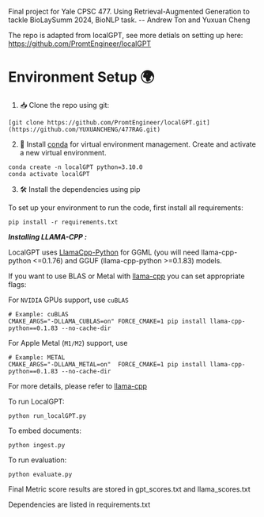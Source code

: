 Final project for Yale CPSC 477. Using Retrieval-Augmented Generation to tackle BioLaySumm 2024, BioNLP task.
-- Andrew Ton and Yuxuan Cheng

The repo is adapted from localGPT, see more detials on setting up here: https://github.com/PromtEngineer/localGPT

# Environment Setup 🌍

1. 📥 Clone the repo using git:

```shell
[git clone https://github.com/PromtEngineer/localGPT.git](https://github.com/YUXUANCHENG/477RAG.git)
```

2. 🐍 Install [conda](https://www.anaconda.com/download) for virtual environment management. Create and activate a new virtual environment.

```shell
conda create -n localGPT python=3.10.0
conda activate localGPT
```

3. 🛠️ Install the dependencies using pip

To set up your environment to run the code, first install all requirements:

```shell
pip install -r requirements.txt
```

***Installing LLAMA-CPP :***

LocalGPT uses [LlamaCpp-Python](https://github.com/abetlen/llama-cpp-python) for GGML (you will need llama-cpp-python <=0.1.76) and GGUF (llama-cpp-python >=0.1.83) models.


If you want to use BLAS or Metal with [llama-cpp](https://github.com/abetlen/llama-cpp-python#installation-with-openblas--cublas--clblast--metal) you can set appropriate flags:

For `NVIDIA` GPUs support, use `cuBLAS`

```shell
# Example: cuBLAS
CMAKE_ARGS="-DLLAMA_CUBLAS=on" FORCE_CMAKE=1 pip install llama-cpp-python==0.1.83 --no-cache-dir
```

For Apple Metal (`M1/M2`) support, use

```shell
# Example: METAL
CMAKE_ARGS="-DLLAMA_METAL=on"  FORCE_CMAKE=1 pip install llama-cpp-python==0.1.83 --no-cache-dir
```
For more details, please refer to [llama-cpp](https://github.com/abetlen/llama-cpp-python#installation-with-openblas--cublas--clblast--metal)

To run LocalGPT: 
```shell
python run_localGPT.py
```

To embed documents: 
```shell
python ingest.py
```

To run evaluation: 
```shell
python evaluate.py
```

Final Metric score results are stored in gpt_scores.txt and llama_scores.txt

Dependencies are listed in requirements.txt
